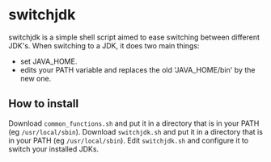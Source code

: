 # switchjdk

switchjdk is a simple shell script aimed to ease switching between different JDK's.
When switching to a JDK, it does two main things:
* set JAVA_HOME.
* edits your PATH variable and replaces the old 'JAVA_HOME/bin' by the new one. 

## How to install

Download `common_functions.sh` and put it in a directory that is in your PATH (eg `/usr/local/sbin`).
Download `switchjdk.sh` and put it in a directory that is in your PATH (eg `/usr/local/sbin`).
Edit `switchjdk.sh` and configure it to switch your installed JDKs.


